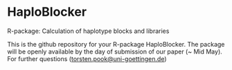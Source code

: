 # HaploBlocker
R-package: Calculation of haplotype blocks and libraries

This is the github repository for your R-package HaploBlocker. 
The package will be openly available by the day of submission of our paper (~ Mid May). 
For further questions (torsten.pook@uni-goettingen.de)
